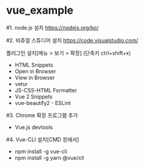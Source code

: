 # vue_example

#1. node.js 설치 
	https://nodejs.org/ko/

#2. 비쥬얼 스튜디어 설치 
	https://code.visualstudio.com/

  플러그인 설치[메뉴 > 보기 > 확장] (단축키 ctrl+shift+x)
   - HTML Snippets
   - Open in Browser​
   - View in Browser
   - vetur
   - JS-CSS-HTML Formatter
   - Vue 2 Snippets
   - vue-beautify2
   ​- ESLint

#3. Chrome 확장 프로그램 추가
  - Vue.js devtools

#4. Vue-CLI 설치[CMD 창에서]
  - npm install -g vue-cli
  - npm install -g yarn @vue/cli